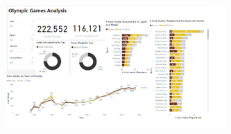  
![alt text](https://github.com/forgivefarouk/DataAnalystProjectFromScratch_PBI_SQL/blob/main/Olympic_Games_Analysis/olympic_img.png)
